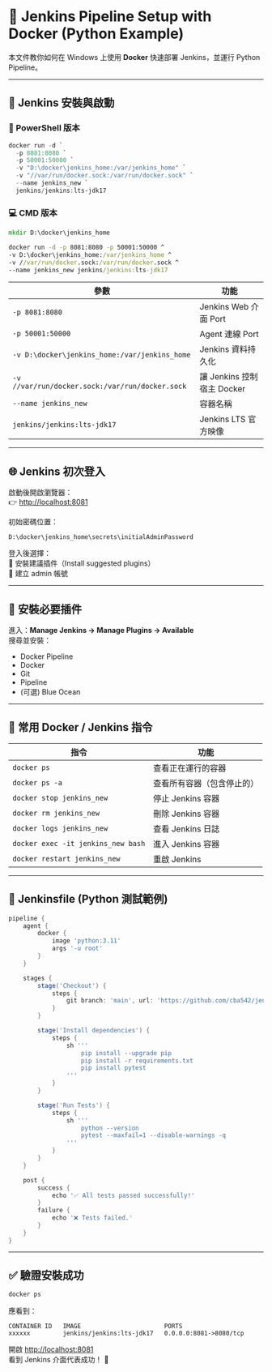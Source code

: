 # 🐳 Jenkins Pipeline Setup with Docker (Python Example)

本文件教你如何在 Windows 上使用 **Docker** 快速部署 Jenkins，並運行 Python Pipeline。

---

## 🚀 Jenkins 安裝與啟動

### 🧩 PowerShell 版本

```powershell
docker run -d `
  -p 8081:8080 `
  -p 50001:50000 `
  -v "D:\docker\jenkins_home:/var/jenkins_home" `
  -v "//var/run/docker.sock:/var/run/docker.sock" `
  --name jenkins_new `
  jenkins/jenkins:lts-jdk17
```

### 💻 CMD 版本

```cmd
mkdir D:\docker\jenkins_home

docker run -d -p 8081:8080 -p 50001:50000 ^
-v D:\docker\jenkins_home:/var/jenkins_home ^
-v //var/run/docker.sock:/var/run/docker.sock ^
--name jenkins_new jenkins/jenkins:lts-jdk17
```

| 參數 | 功能 |
| ---- | ---- |
| `-p 8081:8080` | Jenkins Web 介面 Port |
| `-p 50001:50000` | Agent 連線 Port |
| `-v D:\docker\jenkins_home:/var/jenkins_home` | Jenkins 資料持久化 |
| `-v //var/run/docker.sock:/var/run/docker.sock` | 讓 Jenkins 控制宿主 Docker |
| `--name jenkins_new` | 容器名稱 |
| `jenkins/jenkins:lts-jdk17` | Jenkins LTS 官方映像 |

---

## 🌐 Jenkins 初次登入

啟動後開啟瀏覽器：  
👉 [http://localhost:8081](http://localhost:8081)

初始密碼位置：  
```
D:\docker\jenkins_home\secrets\initialAdminPassword
```

登入後選擇：  
🔹 安裝建議插件（Install suggested plugins）  
🔹 建立 admin 帳號

---

## 🔌 安裝必要插件

進入：**Manage Jenkins → Manage Plugins → Available**  
搜尋並安裝：

- Docker Pipeline  
- Docker  
- Git  
- Pipeline  
- (可選) Blue Ocean

---

## 🧰 常用 Docker / Jenkins 指令

| 指令 | 功能 |
| ---- | ---- |
| `docker ps` | 查看正在運行的容器 |
| `docker ps -a` | 查看所有容器（包含停止的） |
| `docker stop jenkins_new` | 停止 Jenkins 容器 |
| `docker rm jenkins_new` | 刪除 Jenkins 容器 |
| `docker logs jenkins_new` | 查看 Jenkins 日誌 |
| `docker exec -it jenkins_new bash` | 進入 Jenkins 容器 |
| `docker restart jenkins_new` | 重啟 Jenkins |

---

## 🧪 Jenkinsfile (Python 測試範例)

```groovy
pipeline {
    agent {
        docker {
            image 'python:3.11'
            args '-u root'
        }
    }

    stages {
        stage('Checkout') {
            steps {
                git branch: 'main', url: 'https://github.com/cba542/jenkins-pipeline-demo.git'
            }
        }

        stage('Install dependencies') {
            steps {
                sh '''
                    pip install --upgrade pip
                    pip install -r requirements.txt
                    pip install pytest
                '''
            }
        }

        stage('Run Tests') {
            steps {
                sh '''
                    python --version
                    pytest --maxfail=1 --disable-warnings -q
                '''
            }
        }
    }

    post {
        success {
            echo '✅ All tests passed successfully!'
        }
        failure {
            echo '❌ Tests failed.'
        }
    }
}
```

---

## ✅ 驗證安裝成功

```bash
docker ps
```
應看到：

```
CONTAINER ID   IMAGE                       PORTS
xxxxxx         jenkins/jenkins:lts-jdk17   0.0.0.0:8081->8080/tcp
```

開啟 [http://localhost:8081](http://localhost:8081)  
看到 Jenkins 介面代表成功！ 🎉
